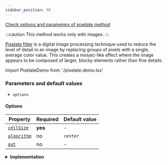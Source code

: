 ```yaml
---
sidebar_position: 90
---
```


[Check options and parameters of pixelate method](https://image-js.github.io/image-js-typescript/classes/Image.html#pixelate 'github.io link')

:::caution
This method works only with images.
:::

[Pixelate filter](https://en.wikipedia.org/wiki/Pixelization 'Wikipedia link on pixelization concept') is a digital image processing technique used to reduce the level of detail in an image by replacing groups of pixels with a single, average color value. This creates a mosaic-like effect where the image appears to be composed of larger, blocky elements rather than fine details.

import PixelateDemo from './pixelate.demo.tsx'

<PixelateDemo />

### Parameters and default values

- `options`

#### Options

| Property                                                                                                | Required | Default value |
| ------------------------------------------------------------------------------------------------------- | -------- | ------------- |
| [`cellSize`](https://image-js.github.io/image-js-typescript/interfaces/PixelateOptions.html#cellSize)   | **yes**  | -             |
| [`algorithm`](https://image-js.github.io/image-js-typescript/interfaces/PixelateOptions.html#algorithm) | no       | `center`      |
| [`out`](https://image-js.github.io/image-js-typescript/interfaces/PixelateOptions.html#out)             | no       | -             |

<details><summary><b>Implementation</b></summary>

Here's how pixelate filter is implemented in ImageJS:

_Grid Division_: The first step is to divide the image into a grid of cells. Each cell will represent a block of pixels that will be replaced by a single color in the pixelated version.The size of the grid cells determines the degree of pixelation. Larger grid cells create a more pronounced pixelation effect.

_Color Sampling_: Within each grid cell, the filter samples the colors of the pixels contained in that cell. It can sample it in different algorithms, depending on what the user wants and what algorithm options it chooses.

_Color Replacement_: After obtaining the color for each grid cell, the filter replaces the color of all the pixels within that cell with the calculated sampling color. This effectively reduces the amount of color variation within each cell, resulting in a blocky appearance.

Since each grid cell now represents a larger area of the original image, the fine details are lost, and the image appears pixelated or mosaic-like.

</details>
